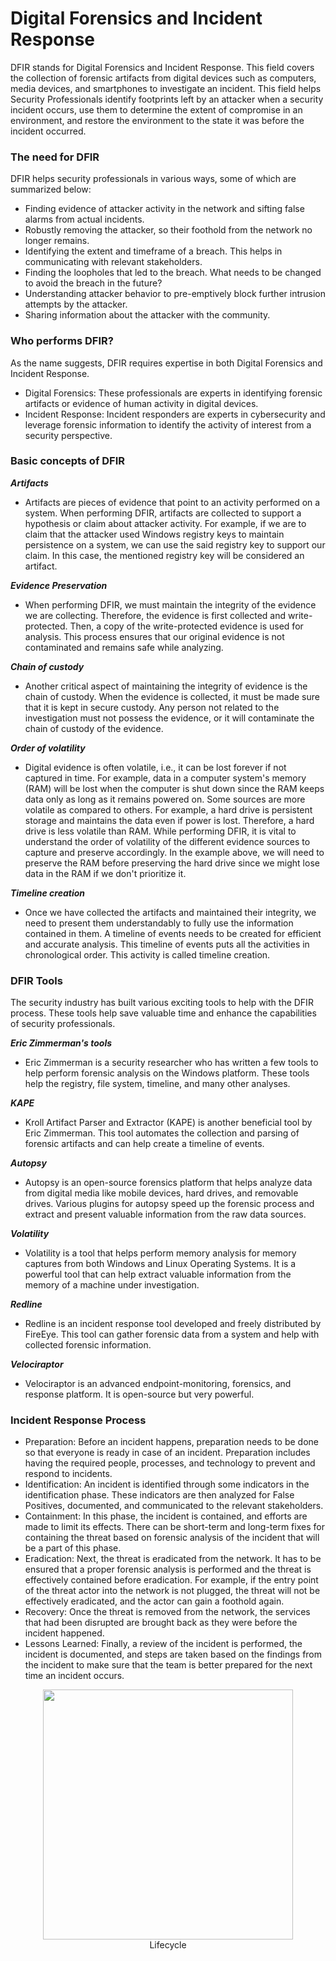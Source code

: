 #  Digital Forensics and Incident Response
 DFIR stands for Digital Forensics and Incident Response. This field covers the collection of forensic artifacts from digital devices such as computers, media devices, and smartphones to investigate an incident.
 This field helps Security Professionals identify footprints left by an attacker when a security incident occurs, use them to determine the extent of compromise in an environment, and restore the environment to the state it was before the incident occurred. 

###  The need for DFIR
DFIR helps security professionals in various ways, some of which are summarized below:
- Finding evidence of attacker activity in the network and sifting false alarms from actual incidents.
- Robustly removing the attacker,  so their foothold from the network no longer remains.
- Identifying the extent and timeframe of a breach. This helps in communicating with relevant stakeholders.
- Finding the loopholes that led to the breach. What needs to be changed to avoid the breach in the future?
- Understanding attacker behavior to pre-emptively block further intrusion attempts by the attacker.
- Sharing information about the attacker with the community.

###  Who performs DFIR?
As the name suggests, DFIR requires expertise in both Digital Forensics and Incident Response.
- Digital Forensics: These professionals are experts in identifying forensic artifacts or evidence of human activity in digital devices. 
- Incident Response: Incident responders are experts in cybersecurity and leverage forensic information to identify the activity of interest from a security perspective.

###  Basic concepts of DFIR
***Artifacts***
- Artifacts are pieces of evidence that point to an activity performed on a system. When performing DFIR, artifacts are collected to support a hypothesis or claim about attacker activity. For example, if we are to claim that the attacker used Windows registry keys to maintain persistence on a system, we can use the said registry key to support our claim. In this case, the mentioned registry key will be considered an artifact.

***Evidence Preservation***
- When performing DFIR, we must maintain the integrity of the evidence we are collecting. Therefore, the evidence is first collected and write-protected. Then, a copy of the write-protected evidence is used for analysis. This process ensures that our original evidence is not contaminated and remains safe while analyzing.

***Chain of custody***
- Another critical aspect of maintaining the integrity of evidence is the chain of custody. When the evidence is collected, it must be made sure that it is kept in secure custody. Any person not related to the investigation must not possess the evidence, or it will contaminate the chain of custody of the evidence.

***Order of volatility***
- Digital evidence is often volatile, i.e., it can be lost forever if not captured in time. For example, data in a computer system's memory (RAM) will be lost when the computer is shut down since the RAM keeps data only as long as it remains powered on. Some sources are more volatile as compared to others. For example, a hard drive is persistent storage and maintains the data even if power is lost. Therefore, a hard drive is less volatile than RAM. While performing DFIR, it is vital to understand the order of volatility of the different evidence sources to capture and preserve accordingly. In the example above, we will need to preserve the RAM before preserving the hard drive since we might lose data in the RAM if we don't prioritize it.

***Timeline creation***
- Once we have collected the artifacts and maintained their integrity, we need to present them understandably to fully use the information contained in them. A timeline of events needs to be created for efficient and accurate analysis. This timeline of events puts all the activities in chronological order. This activity is called timeline creation.

###  DFIR Tools
The security industry has built various exciting tools to help with the DFIR process. These tools help save valuable time and enhance the capabilities of security professionals.

***Eric Zimmerman's tools***
- Eric Zimmerman is a security researcher who has written a few tools to help perform forensic analysis on the Windows platform. These tools help the registry, file system, timeline, and many other analyses.

***KAPE***
- Kroll Artifact Parser and Extractor (KAPE) is another beneficial tool by Eric Zimmerman. This tool automates the collection and parsing of forensic artifacts and can help create a timeline of events.

***Autopsy***
- Autopsy is an open-source forensics platform that helps analyze data from digital media like mobile devices, hard drives, and removable drives. Various plugins for autopsy speed up the forensic process and extract and present valuable information from the raw data sources.

***Volatility***
- Volatility is a tool that helps perform memory analysis for memory captures from both Windows and Linux Operating Systems. It is a powerful tool that can help extract valuable information from the memory of a machine under investigation.

***Redline***
- Redline is an incident response tool developed and freely distributed by FireEye. This tool can gather forensic data from a system and help with collected forensic information.

***Velociraptor***
- Velociraptor is an advanced endpoint-monitoring, forensics, and response platform. It is open-source but very powerful.

###  Incident Response Process
- Preparation: Before an incident happens, preparation needs to be done so that everyone is ready in case of an incident. Preparation includes having the required people, processes, and technology to prevent and respond to incidents.
- Identification: An incident is identified through some indicators in the identification phase. These indicators are then analyzed for False Positives, documented, and communicated to the relevant stakeholders.
- Containment: In this phase, the incident is contained, and efforts are made to limit its effects. There can be short-term and long-term fixes for containing the threat based on forensic analysis of the incident that will be a part of this phase.
- Eradication: Next, the threat is eradicated from the network. It has to be ensured that a proper forensic analysis is performed and the threat is effectively contained before eradication. For example, if the entry point of the threat actor into the network is not plugged, the threat will not be effectively eradicated, and the actor can gain a foothold again.
- Recovery: Once the threat is removed from the network, the services that had been disrupted are brought back as they were before the incident happened.
- Lessons Learned: Finally, a review of the incident is performed, the incident is documented, and steps are taken based on the findings from the incident to make sure that the team is better prepared for the next time an incident occurs.

<p align="center"><img src="https://github.com/Aung-Zay-CS/Defensive-Security/assets/154745254/f77226a0-8248-4055-9bf2-d0611ab77422" width="400px" height="400px"><br>Lifecycle</p>
